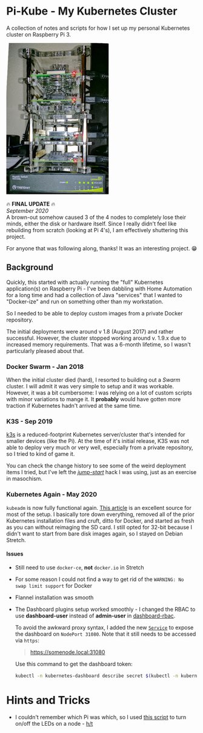 # Pi-Kube - My Kubernetes Cluster
A collection of notes and scripts for how I set up my personal Kubernetes cluster on Raspberry Pi 3.

![PiCluster](PiCluster-11222017.jpg)

:fire: **FINAL UPDATE** :fire:<br/>
_September 2020_<br/>
A brown-out somehow caused 3 of the 4 nodes to completely lose their minds, either the disk or hardware
itself. Since I really didn't feel like rebuilding from scratch (looking at Pi 4's), I am effectively
shuttering this project.

For anyone that was following along, thanks! It was an interesting project. :grin:

## Background
Quickly, this started with actually running the "full" Kubernetes application(s) on Raspberry Pi -
I've been dabbling with Home Automation for a long time and had a collection of Java "services"
that I wanted to "Docker-ize" and run on something other than my workstation.

So I needed to be able to deploy custom images from a private Docker repository.

The initial deployments were around v 1.8 (August 2017) and rather successful. However, the cluster stopped working
around v. 1.9.x due to increased memory requirements. That was a 6-month lifetime, so I wasn't particularly
pleased about that.

### Docker Swarm - Jan 2018
When the initial cluster died (hard), I resorted to building out a _Swarm_ cluster. I will admit
it was very simple to setup and it was workable. However, it was a bit cumbersome: I was relying on 
a lot of custom scripts with minor variations to mange it. It **probably** would have gotten more traction
if Kubernetes hadn't arrived at the same time.

### K3S - Sep 2019
[k3s](https://k3s.io/) is a reduced-footprint Kubernetes server/cluster that's intended for
smaller devices (like the Pi). At the time of it's initial release, K3S was not able to deploy very much
or very well, especially from a private repository, so I tried to kind of game it.

You can check the change history to see some of the weird deployment items I tried, but I've left
the [_jump-start_](java-jumpstart.yaml) hack I was using, just as an exercise in masochism.

### Kubernetes Again - May 2020
`kubeadm` is now fully functional again. [This article](https://opensource.com/article/20/6/kubernetes-raspberry-pi)
is an excellent source for most of the setup. I basically tore down everything, removed all of the prior Kubernetes installation files and cruft,
ditto for Docker, and started as fresh as you can without reimaging the SD card. I still opted for 32-bit because
I didn't want to start from bare disk images again, so I stayed on Debian Stretch.

#### Issues
- Still need to use `docker-ce`, **not** `docker.io` in Stretch
- For some reason I could not find a way to get rid of the `WARNING: No swap limit support` for Docker
- Flannel installation was smooth
- The Dashboard plugins setup worked smoothly - I changed the RBAC to use **dashboard-user** instead of
  **admin-user** in [dashboard-rbac](setup/dashboard-rbac.yaml).
  
  To avoid the awkward proxy syntax, I added the new [`Service`](setup/dashboard-service.yaml)
  to expose the dashboard on `NodePort 31080`. Note that it still needs to be accessed via `https`:
  
  > https://somenode.local:31080
  
  Use this command to get the dashboard token:
  
  ```bash
  kubectl -n kubernetes-dashboard describe secret $(kubectl -n kubernetes-dashboard get secret | grep dashboard-user | awk '{print $1}') | grep "token:"
  ``` 

# Hints and Tricks
- I couldn't remember which Pi was which, so I used [this script](led-ctrl.sh) to turn on/off the LEDs
  on a node - [h/t](https://www.jeffgeerling.com/blogs/jeff-geerling/controlling-pwr-act-leds-raspberry-pi)
